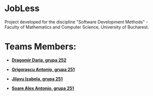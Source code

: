 # JobLess

Project developed for the discipline "Software Development Methods" - Faculty of Mathematics and Computer Science, University of Bucharest.

# Teams Members:
- **[Dragomir Daria, grupa 252](https://github.com/dariadragomir)**  

- **[Grigorașcu Antonio, grupa 251](https://github.com/Antonio-Grigorascu)**  

- **[Jilavu Izabela, grupa 251](https://github.com/izabelamaria24)**  

- **[Soare Alex Antonio, grupa 251](https://github.com/raizojpg)**  
